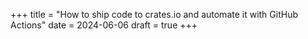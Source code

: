 +++
title = "How to ship code to crates.io and automate it with GitHub Actions"
date = 2024-06-06
draft = true
+++

